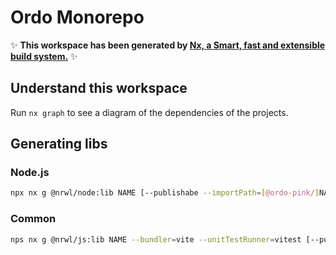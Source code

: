 # Ordo Monorepo

✨ **This workspace has been generated by
[Nx, a Smart, fast and extensible build system.](https://nx.dev)** ✨

## Understand this workspace

Run `nx graph` to see a diagram of the dependencies of the projects.

## Generating libs

### Node.js

```sh
npx nx g @nrwl/node:lib NAME [--publishabe --importPath=[@ordo-pink/]NAME]
```

### Common

```sh
nps nx g @nrwl/js:lib NAME --bundler=vite --unitTestRunner=vitest [--publishable --importPath=[@ordo-pink/]NAME]
```
